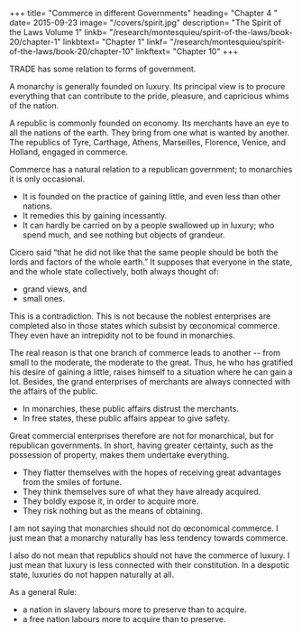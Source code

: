
+++
title= "Commerce in different Governments"
heading= "Chapter 4 "
date= 2015-09-23
image= "/covers/spirit.jpg"
description= "The Spirit of the Laws Volume 1"
linkb= "/research/montesquieu/spirit-of-the-laws/book-20/chapter-1"
linkbtext= "Chapter 1"
linkf= "/research/montesquieu/spirit-of-the-laws/book-20/chapter-10"
linkftext= "Chapter 10"
+++

TRADE has some relation to forms of government.

A monarchy is generally founded on luxury. Its principal view is to procure everything that can contribute to the pride, pleasure, and capricious whims of the nation.

A republic is commonly founded on economy. Its merchants have an eye to all the nations of the earth. They bring from one what is wanted by another. The republics of Tyre, Carthage, Athens, Marseilles, Florence, Venice, and Holland, engaged in commerce.

Commerce has a natural relation to a republican government; to monarchies it is only occasional.
- It is founded on the practice of gaining little, and even less than other nations.
- It remedies this by gaining incessantly.
- It can hardly be carried on by a people swallowed up in luxury; who spend much, and see nothing but objects of grandeur.

Cicero said “that he did not like that the same people should be both the lords and factors of the whole earth.” It supposes that everyone in the state, and the whole state collectively, both always thought of:
- grand views, and
- small ones.

This is a contradiction. This is not because the noblest enterprises are completed also in those states which subsist by œconomical commerce.
They even have an intrepidity not to be found in monarchies. 

The real reason is that one branch of commerce leads to another -- from small to the moderate, the moderate to the great. Thus, he who has gratified his desire of gaining a little, raises himself to a situation where he can gain a lot. Besides, the grand enterprises of merchants are always connected with the affairs of the public.
- In monarchies, these public affairs distrust the merchants.
- In free states, these public affairs appear to give safety.

Great commercial enterprises therefore are not for monarchical, but for republican governments. In short, having greater certainty, such as the possession of property, makes them undertake everything.
- They flatter themselves with the hopes of receiving great advantages from the smiles of fortune.
- They think themselves sure of what they have already acquired.
- They boldly expose it, in order to acquire more.
- They risk nothing but as the means of obtaining.

I am not saying that monarchies should not do œconomical commerce. I just mean that a monarchy naturally has less tendency towards commerce.

I also do not mean that republics should not have the commerce of luxury. I just mean that luxury is less connected with their constitution. In a despotic state, luxuries do not happen naturally at all.

As a general Rule:
- a nation in slavery labours more to preserve than to acquire.
- a free nation labours more to acquire than to preserve.   
